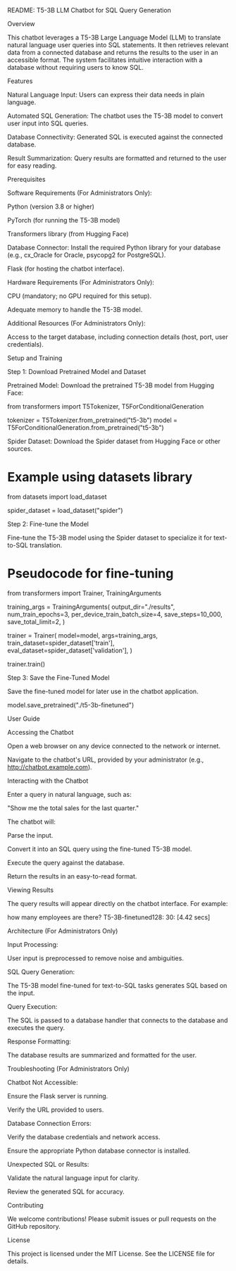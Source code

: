 README: T5-3B LLM Chatbot for SQL Query Generation

Overview

This chatbot leverages a T5-3B Large Language Model (LLM) to translate natural language user queries into SQL statements. It then retrieves relevant data from a connected database and returns the results to the user in an accessible format. The system facilitates intuitive interaction with a database without requiring users to know SQL.

Features

Natural Language Input: Users can express their data needs in plain language.

Automated SQL Generation: The chatbot uses the T5-3B model to convert user input into SQL queries.

Database Connectivity: Generated SQL is executed against the connected database.

Result Summarization: Query results are formatted and returned to the user for easy reading.

Prerequisites

Software Requirements (For Administrators Only):

Python (version 3.8 or higher)

PyTorch (for running the T5-3B model)

Transformers library (from Hugging Face)

Database Connector: Install the required Python library for your database (e.g., cx_Oracle for Oracle, psycopg2 for PostgreSQL).

Flask (for hosting the chatbot interface).

Hardware Requirements (For Administrators Only):

CPU (mandatory; no GPU required for this setup).

Adequate memory to handle the T5-3B model.

Additional Resources (For Administrators Only):

Access to the target database, including connection details (host, port, user credentials).

Setup and Training

Step 1: Download Pretrained Model and Dataset

Pretrained Model: Download the pretrained T5-3B model from Hugging Face:

from transformers import T5Tokenizer, T5ForConditionalGeneration

tokenizer = T5Tokenizer.from_pretrained("t5-3b")
model = T5ForConditionalGeneration.from_pretrained("t5-3b")

Spider Dataset: Download the Spider dataset from Hugging Face or other sources.

# Example using datasets library
from datasets import load_dataset

spider_dataset = load_dataset("spider")

Step 2: Fine-tune the Model

Fine-tune the T5-3B model using the Spider dataset to specialize it for text-to-SQL translation.

# Pseudocode for fine-tuning
from transformers import Trainer, TrainingArguments

training_args = TrainingArguments(
    output_dir="./results",
    num_train_epochs=3,
    per_device_train_batch_size=4,
    save_steps=10_000,
    save_total_limit=2,
)

trainer = Trainer(
    model=model,
    args=training_args,
    train_dataset=spider_dataset['train'],
    eval_dataset=spider_dataset['validation'],
)

trainer.train()

Step 3: Save the Fine-Tuned Model

Save the fine-tuned model for later use in the chatbot application.

model.save_pretrained("./t5-3b-finetuned")

User Guide

Accessing the Chatbot

Open a web browser on any device connected to the network or internet.

Navigate to the chatbot's URL, provided by your administrator (e.g., http://chatbot.example.com).

Interacting with the Chatbot

Enter a query in natural language, such as:

"Show me the total sales for the last quarter."

The chatbot will:

Parse the input.

Convert it into an SQL query using the fine-tuned T5-3B model.

Execute the query against the database.

Return the results in an easy-to-read format.

Viewing Results

The query results will appear directly on the chatbot interface. For example:

how many employees are there?
T5-3B-finetuned128: 30:
[4.42 secs]

Architecture (For Administrators Only)

Input Processing:

User input is preprocessed to remove noise and ambiguities.

SQL Query Generation:

The T5-3B model fine-tuned for text-to-SQL tasks generates SQL based on the input.

Query Execution:

The SQL is passed to a database handler that connects to the database and executes the query.

Response Formatting:

The database results are summarized and formatted for the user.

Troubleshooting (For Administrators Only)

Chatbot Not Accessible:

Ensure the Flask server is running.

Verify the URL provided to users.

Database Connection Errors:

Verify the database credentials and network access.

Ensure the appropriate Python database connector is installed.

Unexpected SQL or Results:

Validate the natural language input for clarity.

Review the generated SQL for accuracy.

Contributing

We welcome contributions! Please submit issues or pull requests on the GitHub repository.

License

This project is licensed under the MIT License. See the LICENSE file for details.
